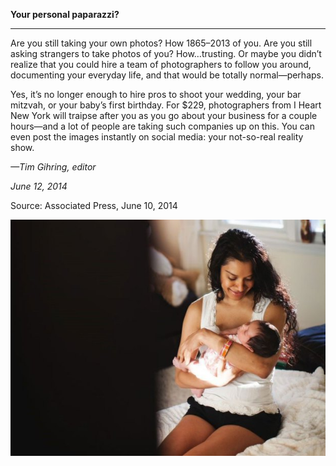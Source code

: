 **Your personal paparazzi?**

****

Are you still taking your own photos? How 1865–2013 of you. Are you still asking strangers to take photos of you? How…trusting. Or maybe you didn’t realize that you could hire a team of photographers to follow you around, documenting your everyday life, and that would be totally normal—perhaps.

Yes, it’s no longer enough to hire pros to shoot your wedding, your bar mitzvah, or your baby’s first birthday. For \$229, photographers from I Heart New York will traipse after you as you go about your business for a couple hours—and a lot of people are taking such companies up on this. You can even post the images instantly on social media: your not-so-real reality show. 

*—Tim Gihring, editor*

*June 12, 2014*

Source: Associated Press, June 10, 2014

![](../images/14-06-12_90.133.1PersonalPaparazziEDIT-1.jpg)
